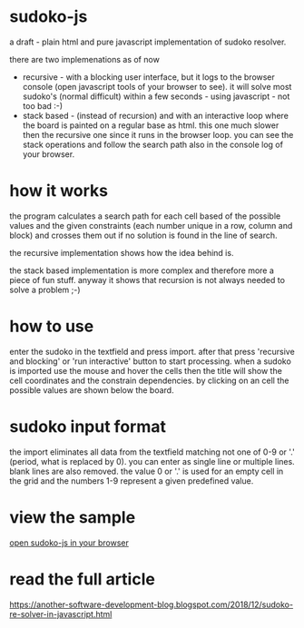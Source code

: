# sudoko-js

a draft - plain html and pure javascript implementation of sudoko resolver.

there are two implemenations as of now

- recursive - with a blocking user interface, but it logs to the browser console (open javascript tools of your browser to see). it will solve most sudoko's (normal difficult) within a few seconds - using javascript - not too bad :-)
- stack based - (instead of recursion) and with an interactive loop where the board is painted on a regular base as html. this one much slower then the recursive one since it runs in the browser loop. you can see the stack operations and follow the search path also in the console log of your browser.


# how it works

the program calculates a search path for each cell based of the possible values and the given constraints (each number unique in a row, column and block) and crosses them out if no solution is found in the line of search.

the recursive implementation shows how the idea behind is.

the stack based implementation is more complex and therefore more a piece of fun stuff. anyway it shows that recursion is not always needed to solve a problem ;-)


# how to use

enter the sudoko in the textfield and press import. after that press 'recursive and blocking' or 'run interactive' button to start processing.
when a sudoko is imported use the mouse and hover the cells then the title will show the cell coordinates and the constrain dependencies. by clicking on an cell the possible values are shown below the board.


# sudoko input format

the import eliminates all data from the textfield matching not one of 0-9 or '.' (period, what is replaced by 0). you can enter as single line or multiple lines. blank lines are also removed. the value 0 or '.' is used for an empty cell in the grid and the numbers 1-9 represent a given predefined value.


# view the sample

[open sudoko-js in your browser](https://kr-g.github.io/sudoko-js/)


# read the full article

https://another-software-development-blog.blogspot.com/2018/12/sudoko-re-solver-in-javascript.html



